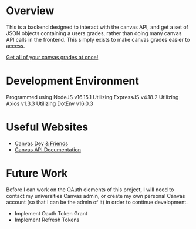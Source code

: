 # Overview

This is a backend designed to interact with the canvas API, and get a set of JSON objects containing a users grades, rather than doing many canvas API calls in the frontend. This simply exists to make canvas grades easier to access.

[Get all of your canvas grades at once!](https://youtu.be/PMaFMreImT4)

# Development Environment

Programmed using NodeJS v16.15.1
Utilizing ExpressJS v4.18.2
Utilizing Axios v1.3.3
Utilizing DotEnv v16.0.3

# Useful Websites

- [Canvas Dev & Friends](https://instructure.github.io/)
- [Canvas API Documentation](https://canvas.instructure.com/doc/api/all_resources.html)

# Future Work

Before I can work on the OAuth elements of this project, I will need to contact my universities Canvas admin, or create my own personal Canvas account (so that I can be the admin of it) in order to continue development.

- Implement Oauth Token Grant
- Implement Refresh Tokens